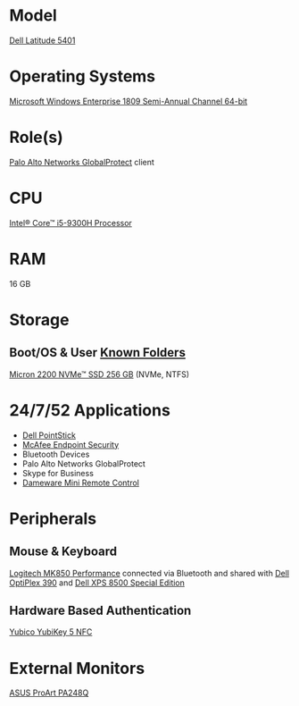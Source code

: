 # Model

[Dell Latitude 5401](https://www.dell.com/support/home/en-us/product-support/product/latitude-14-5401-laptop/overview)

# Operating Systems

[Microsoft Windows Enterprise 1809 Semi-Annual Channel 64-bit](https://docs.microsoft.com/en-us/windows/release-information/)

# Role(s)

[Palo Alto Networks GlobalProtect](https://www.paloaltonetworks.com/resources/datasheets/globalprotect-datasheet) client

# CPU

[Intel® Core™ i5-9300H Processor](https://ark.intel.com/content/www/us/en/ark/products/191075/intel-core-i5-9300h-processor-8m-cache-up-to-4-10-ghz.html)

# RAM

16 GB

# Storage

## Boot/OS & User [Known Folders](https://docs.microsoft.com/en-us/windows/win32/shell/known-folders)

[Micron 2200 NVMe™ SSD 256 GB](https://media-www.micron.com/-/media/client/global/documents/products/product-flyer/2200_pcie_nvme_ssd_product_brief.pdf) (NVMe, NTFS)

# 24/7/52 Applications

* [Dell PointStick](https://www.dell.com/support/home/en-us/drivers/driversdetails?driverid=05v44)
* [McAfee Endpoint Security](https://www.mcafee.com/enterprise/en-us/products/endpoint-security.html)
* Bluetooth Devices
* Palo Alto Networks GlobalProtect
* Skype for Business
* [Dameware Mini Remote Control](https://www.dameware.com/dameware-mini-remote-control)

# Peripherals

## Mouse & Keyboard

[Logitech MK850 Performance](https://www.logitech.com/en-us/product/mk850-wireless-keyboard-mouse-combo) connected via Bluetooth and shared with [Dell OptiPlex 390](https://github.com/jdrch/Hardware/blob/master/Dell%20OptiPlex%20390-1%20SFF.md) and [Dell XPS 8500 Special Edition](https://github.com/jdrch/Hardware/blob/master/Dell%20XPS%208500%20Special%20Edition.md)

## Hardware Based Authentication

[Yubico YubiKey 5 NFC](https://www.yubico.com/product/yubikey-5-nfc)

# External Monitors

[ASUS ProArt PA248Q](https://github.com/jdrch/Hardware/blob/master/Monitors.md#asus-proart-pa248q)
